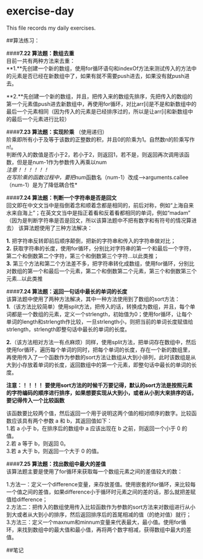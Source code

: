 # exercise-day
This file records my daily exercises.

##算法练习：

####**7.22 算法题：数组去重**  
目前一共有两种方法来去重：  
**1.**先创建一个新的数组，使用for循环语句和indexOf方法来测试传入的方法中的元素是否已经在新数组中了，如果有就不需要push进去，如果没有就push进去。  

**2.**先创建一个新的数组，并且，把传入来的数组先排序，先把传入的数组的第一个元素值push进去新数组中，再使用for循环，对比arr[i]是不是和新数组中的最后一个元素相同（因为传入的元素是已经排序过的，所以是让arr[i]和新数组中的最后一个元素进行比较）


####**7.23 算法题：实现阶乘** （使用递归）  
阶乘即所有小于及等于该数的正整数的积，并且0的阶乘为1。自然数n的阶乘写作n!。  
判断传入的数值是否小于2，若小于2，则返回1，若不是，则返回再次调用该函数，但是是num-1作为参数传入再乘以num  
*注意！！！！！！*  
*在写阶乘的函数过程中，要把num*函数名（num-1）改成——>arguments.callee（num-1）是为了降低耦合性*  

####**7.24 算法题：判断一个字符串是否是回文**  
回文即在中文文当中是指倒着念和顺着念都是相同的，前后对称，例如“上海自来水来自海上”；在英文文当中是指正着看和反着看都相同的单词，例如“madam”  （因为是判断字符串是否是回文，所以该算法题中不把有数字和有符号的情况算进去）
该算法题使用了三种方法解决：    

**1.**  把字符串反转即前后顺序颠倒，把新的字符串和传入的字符串做对比；  
**2.**  获取字符串的长度，使用for循环，分别比对字符串的第一个和最后一个字符，第二个和倒数第二个字符，第三个和倒数第三个字符...以此类推；  
**3.**  第三个方法和第二个方法差不多，把字符串转化成数组，使用for循环，分别比对数组的第一个和最后一个元素，第二个和倒数第二个元素，第三个和倒数第三个元素...以此类推  


####**7.24 算法题：返回一句话中最长的单词的长度**    
该算法题中使用了两种方法解决，其中一种方法使用到了数组的sort方法：  
**1.**（该方法比较简单）使用split方法，把传入的话，转换成为数组，并且，每个单词都是一个数组的元素，定义一个strlength，初始值为0；使用for循环，让每个单词的length和strlength作比较，一旦strlength小，则把当前的单词长度赋值给strlength，strlength即整句话中最长的单词的长度。  

**2.**（该方法相对方法一有点麻烦）同样，使用split方法，把单词存在数组中，然后使用for循环，遍历每个单词的同时，把每个单词的长度，存在一个新的数组里，再使用传入了一个函数作为参数的sort方法让数组从大到小排列，此时该数组是从大到小存放着单词的长度，返回数组中的第一个元素，即整句话中最长的单词的长度。    

**注意：！！！！** 
**要使用sort方法的时候千万要记得，默认的sort方法是按照元素的字符编码的顺序进行排序，如果想要实现从大到小，或者从小到大来排序的话，要记得传入一个比较函数**  

该函数要比较两个值，然后返回一个用于说明这两个值的相对顺序的数字。比较函数应该具有两个参数 a 和 b，其返回值如下：  
1.若 a 小于 b，在排序后的数组中 a 应该出现在 b 之前，则返回一个小于 0 的值。  
2.若 a 等于 b，则返回 0。  
3.若 a 大于 b，则返回一个大于 0 的值。  


####**7.25 算法题：找出数组中最大的差值**    
该算法题主要是使用了for循环来获取每一个数组元素之间的差值较大的数：    

1.方法一：定义一个difference变量，来存放差值。使用嵌套的for循环，来比较每一个值之间的差值，如果difference小于循环时元素之间的差的话，那么就把差赋值给difference；  
2.方法二：把传入的数组使用传入比较函数作为参数的sort方法来对数组进行从小到大或者从大到小的排序，然后返回排序后的首尾相减的值（的绝对值）就行；  
3.方法三：定义一个maxnum和minnum变量来代表最大，最小值。使用for循环，来找到数组中的最大值和最小值，再将两个数字相减，获得数组中最大的差值。  


##笔记